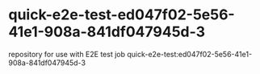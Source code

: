 # quick-e2e-test-ed047f02-5e56-41e1-908a-841df047945d-3
repository for use with E2E test job quick-e2e-test:ed047f02-5e56-41e1-908a-841df047945d-3
